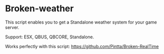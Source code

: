 # Broken-weather
This script enables you to get a Standalone weather system for your game server.

Support: ESX, QBUS, QBCORE, Standalone.

Works perfectly with this script:
https://github.com/Pintta/Broken-RealTime
